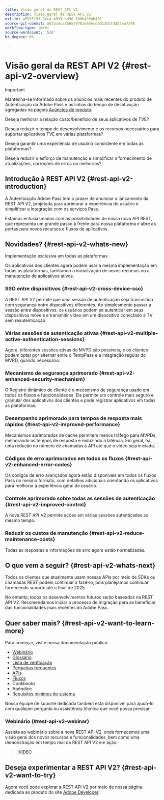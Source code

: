 ```yaml
---
title: Visão geral da REST API V2
description: Visão geral da REST API V2
exl-id: a5595193-82c4-4033-bd98-596b4908b401
source-git-commit: a02ba4ca1b6579781e40ecd0d12dbfdd23ea7398
workflow-type: tm+mt
source-wordcount: '528'
ht-degree: 0%

---
```


# Visão geral da REST API V2 {#rest-api-v2-overview}

>[!IMPORTANT]
>
> Mantenha-se informado sobre os anúncios mais recentes do produto de Autenticação da Adobe Pass e as linhas do tempo de desativação agregadas na página [Anúncios de produto](/help/authentication/product-announcements.md).

Deseja melhorar a relação custo/benefício de seus aplicativos de TVE?

Deseja reduzir o tempo de desenvolvimento e os recursos necessários para suportar aplicativos TVE em várias plataformas?

Deseja garantir uma experiência de usuário consistente em todas as plataformas?

Deseja reduzir o esforço de manutenção e simplificar o fornecimento de atualizações, correções de erros ou melhorias?

## Introdução à REST API V2 {#rest-api-v2-introduction}

A Autenticação Adobe Pass tem o prazer de anunciar o lançamento da REST API V2, projetada para aprimorar a experiência do usuário e simplificar a integração com os serviços Pass.

Estamos entusiasmados com as possibilidades de nossa nova API REST, que representa um grande passo à frente para nossa plataforma e abre as portas para novos recursos e fluxos de aplicativos.

## Novidades? {#rest-api-v2-whats-new}

Implementação exclusiva em todas as plataformas

Os aplicativos dos clientes agora podem usar a mesma implementação em todas as plataformas, facilitando a inicialização de novos recursos ou a manutenção de aplicativos ativos.

### SSO entre dispositivos {#rest-api-v2-cross-device-sso}

A REST API V2 permite que uma sessão de autenticação seja transmitida com segurança entre dispositivos diferentes. Ao simplesmente passar a sessão entre dispositivos, os usuários podem se autenticar em seus dispositivos móveis e transmitir vídeo em um dispositivo conectado à TV sem reautenticação.

### Várias sessões de autenticação ativas {#rest-api-v2-multiple-active-authentication-sessions}

Agora, diferentes sessões ativas do MVPD são possíveis, e os clientes podem optar por alternar entre o TempPass e a integração regular do MVPD, quando necessário.

### Mecanismo de segurança aprimorado {#rest-api-v2-enhanced-security-mechanism}

O Registro dinâmico de cliente é o mecanismo de segurança usado em todos os fluxos e funcionalidades. Ele permite um controle mais seguro e granular dos aplicativos dos clientes e pode registrar aplicativos em todas as plataformas.

### Desempenho aprimorado para tempos de resposta mais rápidos {#rest-api-v2-improved-performance}

Mecanismos aprimorados de cache permitem menos tráfego para MVPDs, melhorando os tempos de resposta e reduzindo a latência. Em geral, há uma redução no número de chamadas à API até que o vídeo seja iniciado.

### Códigos de erro aprimorados em todos os fluxos {#rest-api-v2-enhanced-error-codes}

Os códigos de erro avançados agora estão disponíveis em todos os fluxos Pass no mesmo formato, com detalhes adicionais orientando os aplicativos para melhorar a experiência geral do usuário.

### Controle aprimorado sobre todas as sessões de autenticação {#rest-api-v2-improved-control}

A nova REST API V2 permite ações em várias sessões autenticadas ao mesmo tempo.

### Reduzir os custos de manutenção {#rest-api-v2-reduce-maintenance-costs}

Todas as respostas e informações de erro agora estão normalizadas.

## O que vem a seguir? {#rest-api-v2-whats-next}

Todos os clientes que atualmente usam nossas APIs por meio de SDKs ou chamadas REST podem continuar a fazê-lo, pois planejamos continuar fornecendo suporte até o final de 2025.

No entanto, todos os desenvolvimentos futuros serão baseados na REST API V2. Recomendamos iniciar o processo de migração para se beneficiar das funcionalidades mais recentes do Adobe Pass.

## Quer saber mais? {#rest-api-v2-want-to-learn-more}

Para começar, visite nossa documentação pública:

- [Webinário](#rest-api-v2-webinar)
- [Glossário](rest-api-v2-glossary.md)
- [Lista de verificação](rest-api-v2-checklist.md)
- [Perguntas frequentes](rest-api-v2-faqs.md)
- [APIs](apis/rest-api-v2-apis-overview.md)
- [Fluxos](flows/rest-api-v2-flows-overview.md)
- Cookbooks
- Apêndice
- [Requisitos mínimos do sistema](/help/authentication/integration-guide-programmers/minimum-system-requirements.md)

Nossa equipe de suporte dedicada também está disponível para ajudá-lo com qualquer pergunta ou assistência técnica que você possa precisar.

### Webinário {#rest-api-v2-webinar}

Assista ao webinário sobre a nova REST API V2, onde fornecemos uma visão geral dos novos recursos e funcionalidades, bem como uma demonstração em tempo real da REST API V2 em ação.

>[!VIDEO](https://video.tv.adobe.com/v/3457461/?quality=12&learn=on)

## Deseja experimentar a REST API V2? {#rest-api-v2-want-to-try}

Agora você pode explorar a REST API V2 por meio de nossa página dedicada ao produto do site [Adobe Developer](https://developer.adobe.com/adobe-pass/).
